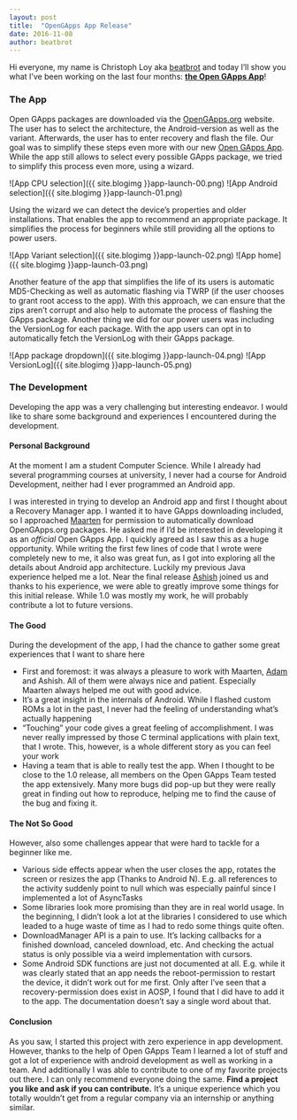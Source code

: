 ```yaml
---
layout: post
title:  "OpenGApps App Release"
date: 2016-11-08
author: beatbrot
---
```

Hi everyone, my name is Christoph Loy aka [beatbrot](https://github.com/beatbrot) and today I’ll show you what I’ve been working on the last four months: [**the Open GApps App**](https://opengapps.org/app)!

### The App
Open GApps packages are downloaded via the [OpenGApps.org](https://opengapps.org) website. The user has to select the architecture, the Android-version as well as the variant. Afterwards, the user has to enter recovery and flash the file. Our goal was to simplify these steps even more with our new [Open GApps App](https://opengapps.org/app).
While the app still allows to select every possible GApps package, we tried to simplify this process even more, using a wizard.

![App CPU selection]({{ site.blogimg }}app-launch-00.png)
![App Android selection]({{ site.blogimg }}app-launch-01.png)

Using the wizard we can detect the device’s properties and older installations. That enables the app to recommend an appropriate package. It simplifies the process for beginners while still providing all the options to power users.

![App Variant selection]({{ site.blogimg }}app-launch-02.png)
![App home]({{ site.blogimg }}app-launch-03.png)

Another feature of the app that simplifies the life of its users is automatic MD5-Checking as well as automatic flashing via TWRP (if the user chooses to grant root access to the app). With this approach, we can ensure that the zips aren’t corrupt and also help to automate the process of flashing the GApps package.
Another thing we did for our power users was including the VersionLog for each package. With the app users can opt in to automatically fetch the VersionLog with their GApps package.

![App package dropdown]({{ site.blogimg }}app-launch-04.png)
![App VersionLog]({{ site.blogimg }}app-launch-05.png)

### The Development
Developing the app was a very challenging but interesting endeavor. I would like to share some background and experiences I encountered during the development.

#### Personal Background
At the moment I am a student Computer Science. While I already had several programming courses at university, I never had a course for Android Development, neither had I ever programmed an Android app.

I was interested in trying to develop an Android app and first I thought about a Recovery Manager app. I wanted it to have GApps downloading included, so I approached [Maarten](https://github.com/mfonville) for permission to automatically download OpenGApps.org packages. He asked me if I’d be interested in developing it as an *official* Open GApps App. I quickly agreed as I saw this as a huge opportunity.
While writing the first few lines of code that I wrote were completely new to me, it also was great fun, as I got into exploring all the details about Android app architecture. Luckily my previous Java experience helped me a lot. Near the final release [Ashish](https://github.com/codekidx) joined us and thanks to his experience, we were able to greatly improve some things for this initial release. While 1.0 was mostly my work, he will probably contribute a lot to future versions.

#### The Good
During the development of the app, I had the chance to gather some great experiences that I want to share here

* First and foremost: it was always a pleasure to work with Maarten, [Adam](https://github.com/yeti12) and Ashish. All of them were always nice and patient. Especially Maarten always helped me out with good advice.
* It’s a great insight in the internals of Android. While I flashed custom ROMs a lot in the past, I never had the feeling of understanding what’s actually happening
* “Touching” your code gives a great feeling of accomplishment. I was never really impressed by those C terminal applications with plain text, that I wrote. This, however, is a whole different story as you can feel your work
* Having a team that is able to really test the app. When I thought to be close to the 1.0 release, all members on the Open GApps Team tested the app extensively. Many more bugs did pop-up but they were really great in finding out how to reproduce, helping me to find the cause of the bug and fixing it.

#### The Not So Good
However, also some challenges appear that were hard to tackle for a beginner like me.

* Various side effects appear when the user closes the app, rotates the screen or resizes the app (Thanks to Android N). E.g. all references to the activity suddenly point to null which was especially painful since I implemented a lot of AsyncTasks
* Some libraries look more promising than they are in real world usage. In the beginning, I didn’t look a lot at the libraries I considered to use which leaded to a huge waste of time as I had to redo some things quite often.
* DownloadManager API is a pain to use. It’s lacking callbacks for a finished download, canceled download, etc. And checking the actual status is only possible via a weird implementation with cursors.
* Some Android SDK functions are just not documented at all. E.g. while it was clearly stated that an app needs the reboot-permission to restart the device, it didn’t work out for me first. Only after I’ve seen that a recovery-permission does exist in AOSP, I found that I did have to add it to the app. The documentation doesn’t say a single word about that.

#### Conclusion
As you saw, I started this project with zero experience in app development. However, thanks to the help of Open GApps Team I learned a lot of stuff and got a lot of experience with android development as well as working in a team. And additionally I was able to contribute to one of my favorite projects out there.
I can only recommend everyone doing the same. **Find a project you like and ask if you can contribute.** It’s a unique experience which you totally wouldn’t get from a regular company via an internship or anything similar.
